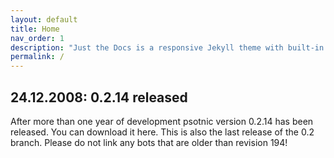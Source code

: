 ```yaml
---
layout: default
title: Home
nav_order: 1
description: "Just the Docs is a responsive Jekyll theme with built-in search that is easily customizable and hosted on GitHub Pages."
permalink: /
---
```


## 24.12.2008: 0.2.14 released
After more than one year of development psotnic version 0.2.14 has been released. You can download it here.
This is also the last release of the 0.2 branch.
Please do not link any bots that are older than revision 194!

